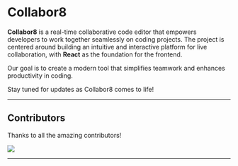 # Collabor8

**Collabor8** is a real-time collaborative code editor that empowers developers to work together seamlessly on coding projects. The project is centered around building an intuitive and interactive platform for live collaboration, with **React** as the foundation for the frontend.

Our goal is to create a modern tool that simplifies teamwork and enhances productivity in coding.

Stay tuned for updates as Collabor8 comes to life!

---

## Contributors

Thanks to all the amazing contributors!

<a href="https://github.com/saad1926q/collabor8/graphs/contributors">
  <img src="https://contrib.rocks/image?repo=saad1926q/collabor8" />
</a>

---
